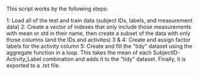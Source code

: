 This script works by the following steps:

1: Load all of the test and train data (subject IDs, labels, and measurement data)
2: Create a vector of indexes that only include those measurements with mean or std in their name, then create a subset of the data with only those columns (and the IDs and activites)
3 & 4: Create and assign factor labels for the activity column
5: Create and fill the "tidy" dataset using the aggregate function in a loop. This takes the mean of each SubjectID-Activity_Label combination and adds it to the "tidy" dataset. Finally, it is exported to a .txt file.